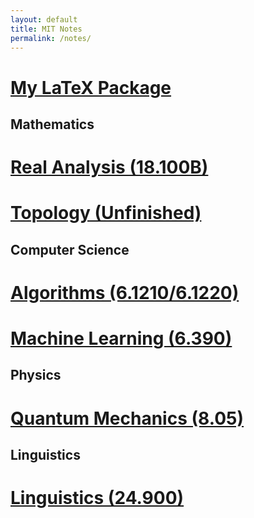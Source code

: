 ```yaml
---
layout: default
title: MIT Notes
permalink: /notes/
---
```


# [My LaTeX Package](https://tristanchaang.github.io/2024/05/29/mypackage.html)

## Mathematics

# [Real Analysis (18.100B)](https://tristanchaang.github.io/notes/real_analysis)

# [Topology (Unfinished)](https://tristanchaang.github.io/notes/topology)

## Computer Science

# [Algorithms (6.1210/6.1220)](https://tristanchaang.github.io/notes/algorithms)

# [Machine Learning (6.390)](https://tristanchaang.github.io/notes/machine_learning)

## Physics

# [Quantum Mechanics (8.05)](https://tristanchaang.github.io/notes/quantum_mechanics)

## Linguistics

# [Linguistics (24.900)](https://tristanchaang.github.io/notes/linguistics)

